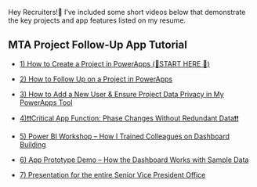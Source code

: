 Hey Recruiters!👋
I’ve included some short videos below that demonstrate the key projects and app features listed on my resume.


##  MTA Project Follow-Up App  Tutorial 




- [1) How to Create a Project in PowerApps (👋START HERE 👋)](https://youtu.be/5PxWlD4d-Lw)

- [2) How to Follow Up on a Project in PowerApps](https://www.youtube.com/watch?v=NVIo6zyW0Sc)

- [3) How to Add a New User & Ensure Project Data Privacy in My PowerApps Tool](https://youtu.be/Ma6thx55ztI)

- [4)❗❗Critical App Function: Phase Changes Without Redundant Data❗❗](https://youtu.be/VYOJV5j8rw4)

- [5) Power BI Workshop – How I Trained Colleagues on Dashboard Building ](https://www.youtube.com/watch?v=NmnN8AcpsqM)

- [6) App Prototype Demo – How the Dashboard Works with Sample Data](https://youtu.be/2Eljvyr8n8I)


- [7) Presentation for the entire Senior Vice President Office  ](https://www.linkedin.com/posts/frank-gonzalez-623004259_on-my-final-day-at-the-mta-i-finished-my-activity-7214388009960435713-BAXw?utm_source=share&utm_medium=member_desktop&rcm=ACoAAD-J7nsBTYNv6cFNmftfApu7rnP8Clyct5o)
